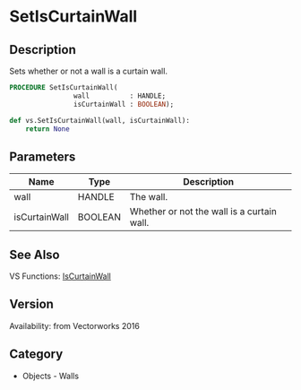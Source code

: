 # SetIsCurtainWall

## Description
Sets whether or not a wall is a curtain wall.

```pascal
PROCEDURE SetIsCurtainWall(
				wall          : HANDLE;
				isCurtainWall : BOOLEAN);
```

```python
def vs.SetIsCurtainWall(wall, isCurtainWall):
    return None
```

## Parameters
|Name|Type|Description|
|---|---|---|
|wall|HANDLE|The wall.|
|isCurtainWall|BOOLEAN|Whether or not the wall is a curtain wall.|

## See Also
VS Functions:
[IsCurtainWall](IsCurtainWall.md)

## Version
Availability: from Vectorworks 2016

## Category
* Objects - Walls

